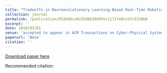 ```yaml
---
title: "Tradeoffs in Neuroevolutionary Learning-Based Real-Time Robotic Task Design in the Imprecise Computation Framework"
collection: journal
permalink: /publication/052b46ca9235dbb39d9fec11717e0ccbfc5338b8
excerpt: ''
date: 2018/03/01
venue: 'accepted to appear in ACM Transactions on Cyber-Physical Systems (TCPS)'
paperurl: 'None'
citation: ''
---
```



[Download paper here](None)

Recommended citation: 
